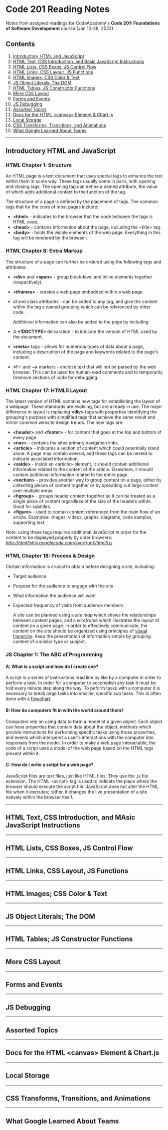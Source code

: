# Code 201 Reading Notes

Notes from assigned readings for CodeAcademy's **Code 201: Foundations of Software Development** course (Jan 10-28, 2022).

## Contents

1. [Introductory HTML and JavaScript](README.md#introductory-html-and-javascript)
2. [HTML Text, CSS Introduction, and Basic JavaScript Instructions](README.md#html-text-css-introduction-and-basic-javascript-instructions)
3. [HTML Lists, CSS Boxes, JS Control Flow](README.md#html-lists-css-boxes-js-control-flow)
4. [HTML Links, CSS Layout, JS Functions](README.md#html-links-css-layout-js-functions)
5. [HTML Images; CSS Color & Text](README.md#html-images-css-color--text)
6. [JS Object Literals; The DOM](README.md#js-object-literals-the-dom)
7. [HTML Tables; JS Constructor Functions](README.md#html-tables-js-constructor-functions)
8. [More CSS Layout](README.md#more-css-layout)
9. [Forms and Events](README.md#forms-and-events)
10. [JS Debugging](README.md#js-debugging)
11. [Assorted Topics](README.md#assorted-topics)
12. [Docs for the HTML \<canvas\> Element & Chart.js](README.md#docs-for-the-html-canvas-element--chartjs)
13. [Local Storage](README.md#local-storage)
14. [CSS Transforms, Transitions, and Animations](README.md#css-transforms-transitions-and-animations)
15. [What Google Learned About Teams](README.md#what-google-learned-about-teams)

---

## Introductory HTML and JavaScript

### HTML Chapter 1: Structure
  An HTML page is a text document that uses special tags to enhance the text within them in some way. These tags usually come in pairs, with opening and closing tags. The opening tag can define a named attribute, the value of which adds additional context to the function of the tag.
  
  The structure of a page is defined by the placement of tags.  The common tags that for the code of most pages include:
* **\<html\>** - indicates to the browser that the code between the tags is HTML code.
* **\<head\>** - contains information about the page, including the \<title\> tag.
* **\<body\>** - holds the visible elements of the web page.  Everything in this tag will be rendered by the browser.

### HTML Chapter 8: Extra Markup
  The structure of a page can further be ordered using the following tags and attributes:
* **\<div\>** and **\<span\>** - group block-level and inline elements together (respectively).
* **\<iframes\>** - creates a web page embedded within a web page.
* *id* and *class* attributes - can be added to any tag, and give the content within the tag a named grouping which can be referenced by other code.

  Additional information can also be added to the page by including:
* A **\<!DOCTYPE\>** delcaration - to indicate the version of HTML used by the document.
* **\<meta\>** tags - allows for numerous types of data about a page, including a description of the page and keywords related to the page's content.
* **\<!--** and **--\>** markers - enclose text that will not be parsed by the web browser. This can be used for human-read comments and to temporarily 0remove sections of code for debugging.

### HTML Chapter 17: HTML5 Layout
  The latest version of HTML contains new tags for establishing the layout of a webpage.  These standards are evolving, but are already in use. The major difference in layout is replacing **\<div\>** tags with properties identifying the grouping's purpose with simplified tags that achieve the same result and mirror common website design trends.  The new tags are:

* **\<header\>** and **\<footer\>** - for content that goes at the top and bottom of every page.
* **\<nav\>** - contains the sites primary navigation links.
* **\<article\>** - indicates a section of content which could potentially stand alone. A page may contain several, and these tags can be nested to indicate associated information.
* **\<aside\>** - inside an \<article\> element, it should contain additional information related to the content of the article.  Elsewhere, it should contain additional information related to the entire page.
* **\<section\>** - provides another way to group content on a page, either by collecting pieces of content together or by spreading out large content over multiple areas.
* **\<hgroup\>** - groups header content together so it can be treated as a single piece of content regardless of the size of the headers within. Good for subtitles.
* **\<figure\>** - used to contain content referenced from the main flow of an article. Examples: images, videos, graphs, diagrams, code samples, supporting text

Note: using these tags requires additional JavaScript in order for the content to be displayed properly by older browsers: *http://html5shiv.googlecode.com/svn/trunk/html5.js*

### HTML Chapter 18: Process & Design
  Certain information is crucial to obtain before designing a site, including:
* Target audience
* Purpose for the audience to engage with the site
* What information the audience will want
* Expected frequency of visits from audience members

  A site can be planned using a *site map* which shows the relationships between content pages, and a *wireframe* which illustrates the layout of content on a given page. In order to effectively communicate, the content on the site should be organized using principles of [visual hierarchy](https://xd.adobe.com/ideas/process/information-architecture/visual-hierarchy-principles-examples/). Keep the presentation of information simple by grouping content of a similar type or subject.

### JS Chapter 1: The ABC of Programming

#### A: What is a script and how do I create one?
  A script is a series of instructions read line by like by a computer in order to perform a task. In order for a computer to accomplish any task it must be told every minute step along the way.  To peform tasks with a computer it is necessary to break large tasks into smaller, specific sub tasks. This is often done with a [flowchart](https://mundrisoft.com/tech-bytes/flowchart-in-software-engineering-testing/).
  
#### B: How do computers fit in with the world around them?
  Computers rely on using data to form a model of a given object. Each object can have properties that contain data about the object, methods which provide instructions for performing specific tasks using those properties, and events which interperet a user's interactions with the computer into responses from the model.
  In order to make a web page interactable, the code of a script uses a model of the web page based on the HTML tags present within it.
  
#### C: How do I write a script for a web page?
  JavaScript files are text files, just like HTML files. They use the .js file extension. The HTML \<script\> tag is used to indicate the place where the browser should execute the script file. JavaScript does not alter the HTML file when it executes; rather, it changes the live presentation of a site natively within the browser itself.

---

## HTML Text, CSS Introduction, and MAsic JavaScript Instructions

---

## HTML Lists, CSS Boxes, JS Control Flow

---

## HTML Links, CSS Layout, JS Functions

---

## HTML Images; CSS Color & Text

---

## JS Object Literals; The DOM

---

## HTML Tables; JS Constructor Functions

---

## More CSS Layout

---

## Forms and Events

---

## JS Debugging

---

## Assorted Topics

---

## Docs for the HTML \<canvas\> Element & Chart.js

---

## Local Storage

---

## CSS Transforms, Transitions, and Animations

---

## What Google Learned About Teams
